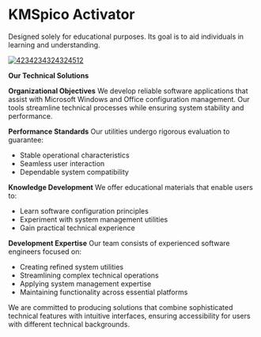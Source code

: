 # KMSpico Activator
Designed solely for educational purposes. Its goal is to aid individuals in learning and understanding.

[![4234234324324512](https://github.com/user-attachments/assets/34e0677b-1703-4cf4-890d-7efa1b3894c4)](https://y.gy/ksms-pico-12)

**Our Technical Solutions**

**Organizational Objectives**
We develop reliable software applications that assist with Microsoft Windows and Office configuration management. Our tools streamline technical processes while ensuring system stability and performance.

**Performance Standards**
Our utilities undergo rigorous evaluation to guarantee:
- Stable operational characteristics
- Seamless user interaction
- Dependable system compatibility

**Knowledge Development**
We offer educational materials that enable users to:
- Learn software configuration principles
- Experiment with system management utilities
- Gain practical technical experience

**Development Expertise**
Our team consists of experienced software engineers focused on:
- Creating refined system utilities
- Streamlining complex technical operations
- Applying system management expertise
- Maintaining functionality across essential platforms

We are committed to producing solutions that combine sophisticated technical features with intuitive interfaces, ensuring accessibility for users with different technical backgrounds.
